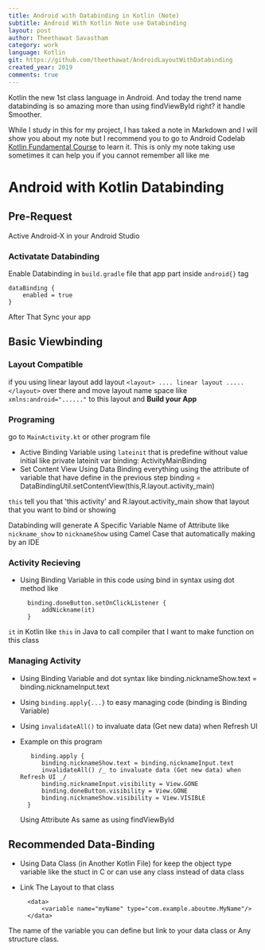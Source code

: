 ```yaml
---
title: Android with Databinding in Kotlin (Note)
subtitle: Android With Kotlin Note use Databinding
layout: post
author: Theethawat Savastham
category: work
language: Kotlin
git: https://github.com/theethawat/AndroidLayoutWithDatabinding
created_year: 2019
comments: true
---
```


Kotlin the new 1st class language in Android. And today the trend name databinding is so amazing more than using findViewById right? it handle Smoother.

While I study in this for my project, I has taked a note in Markdown and I will show you about my note but I recommend you to go to Android Codelab [Kotlin Fundamental Course](https://codelabs.developers.google.com/android-kotlin-fundamentals/) to learn it. This is only my note taking use sometimes it can help you if you cannot remember all like me

# Android with Kotlin Databinding

## Pre-Request

Active Android-X in your Android Studio

### Activatate Databinding

Enable Databinding in `build.gradle` file that app part inside `android{}` tag

    dataBinding {
        enabled = true
    }

After That Sync your app

## Basic Viewbinding

### Layout Compatible

if you using linear layout add layout `<layout> .... linear layout ..... </layout>` over there
and move layout name space like `xmlns:android="......"` to this layout and <b>Build your App</b>

### Programing

go to `MainActivity.kt` or other program file

- Active Binding Variable using `lateinit` that is predefine without value initial like
  private lateinit var binding: ActivityMainBinding
- Set Content View Using Data Binding everything using the attribute of variable that have define in the previous step
  binding = DataBindingUtil.setContentView(this,R.layout.activity_main)

`this` tell you that 'this activity' and R.layout.activity_main show that layout that you want to bind or showing

Databinding will generate A Specific Variable Name of Attribute like `nickname_show` to `nicknameShow` using Camel Case that
automatically making by an IDE

### Activity Recieving

- Using Binding Variable in this code using bind in syntax using dot method like

        binding.doneButton.setOnClickListener {
            addNickname(it)
        }

`it` in Kotlin like `this` in Java to call compiler that I want to make function on this class

### Managing Activity

- Using Binding Variable and dot syntax like
  binding.nicknameShow.text = binding.nicknameInput.text
- Using `binding.apply{...}` to easy managing code (binding is Binding Variable)
- Using `invalidateAll()` to invaluate data (Get new data) when Refresh UI
- Example on this program

         binding.apply {
            binding.nicknameShow.text = binding.nicknameInput.text
            invalidateAll() /_ to invaluate data (Get new data) when Refresh UI _/
            binding.nicknameInput.visibility = View.GONE
            binding.doneButton.visibility = View.GONE
            binding.nicknameShow.visibility = View.VISIBLE
        }

  Using Attribute As same as using findViewById

## Recommended Data-Binding

- Using Data Class (in Another Kotlin File) for keep the object type variable like the stuct in C or can use any class instead of data class
- Link The Layout to that class

        <data>
            <variable name="myName" type="com.example.aboutme.MyName"/>
        </data>

The name of the variable you can define but link to your data class or Any structure class.
